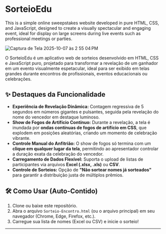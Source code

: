 # SorteioEdu
This is a simple online sweepstakes website developed in pure HTML, CSS, and JavaScript, designed to create a visually spectacular and engaging event, ideal for display on large screens during live events such as professional meetings or parties.

![Captura de Tela 2025-10-07 às 2 55 04 PM](https://github.com/user-attachments/assets/0b04ac3a-c639-458d-804a-3ec1e1c8e1cd)


O SorteioEdu é um aplicativo web de sorteios desenvolvido em HTML, CSS e JavaScript puro, projetado para transformar a revelação de um ganhador em um evento visualmente espetacular, ideal para ser exibido em telas grandes durante encontros de profissionais, eventos educacionais ou celebrações.

## ✨ Destaques da Funcionalidade

* **Experiência de Revelação Dinâmica:** Contagem regressiva de 5 segundos em números gigantes e pulsantes, seguida pela revelação do nome do vencedor em destaque luminoso.
* **Show de Fogos de Artifício Contínuo:** Durante a revelação, a tela é inundada por **ondas contínuas de fogos de artifício em CSS**, que explodem em posições aleatórias, criando um momento de celebração vibrante.
* **Controle Manual do Anfitrião:** O show de fogos só termina com um **clique em qualquer lugar da tela**, permitindo ao apresentador controlar a duração exata da celebração do vencedor.
* **Carregamento de Dados Flexível:** Suporta o upload de listas de participantes via arquivos **Excel (.xlsx, .xls)** ou **CSV**.
* **Controle de Sorteios:** Opção de **"Não sortear nomes já sorteados"** para garantir a distribuição justa de múltiplos prêmios.

## 🛠️ Como Usar (Auto-Contido)

1.  Clone ou baixe este repositório.
2.  Abra o arquivo `Sorteio-Encontro.html` (ou o arquivo principal) em seu navegador (Chrome, Edge, Firefox, etc.).
3.  Carregue sua lista de nomes (Excel ou CSV) e inicie o sorteio!

---
